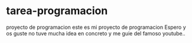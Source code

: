 # tarea-programacion
proyecto de programacion
este es mi proyecto de programacion
Espero y os guste no tuve mucha idea en concreto y me guie del famoso youtube..
